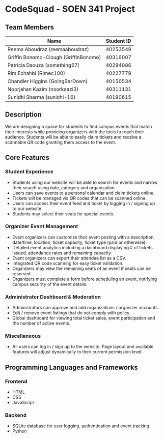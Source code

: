 # CodeSquad - SOEN 341 Project

## Team Members

| Name | Student ID|
|----------|----------|
| Reema	Aboudraz (reemaaboudraz) |  40253549  |
| Griffin	Bonomo-Clough (GriffinBonomo) |  40316007  | 
| Patricia	Dsouza (something67) |  40284086  |
| Rim	Echahbi (Rimec100) |  40227779  | 
| Chandler	Higgins (GoingBarDown) |  40156534  | 
| Noorjahan	Kazim (noorkaazi3) |  40311131  |
| Sunidhi	Sharma (sunidhi-16) |  40190615  |

## Description
We are designing a space for students to find campus events that match their interests while providing organizers with the tools to reach their audience. Students will be able to easily claim tickets and receive a scannable QR code granting them access to the event.
## Core Features
### Student Experience
- Students using our website will be able to search for events and narrow their search using date, category and organization.
- Users can save events to a personal calendar and claim tickets online.
- Tickets will be managed via QR codes that can be scanned online.
- Users can access their event feed and ticket by logging in / signing up to our website.
- Students may select their seats for special events.

### Organizer Event Management
- Event organizers can customize their event posting with a description, date/time, location, ticket capacity, ticket type (paid or otherwise).
- Detailed event analytics including a dashboard displaying # of tickets issued, attendance rates and remaining capacity.
- Event organizers can export their attendee list as a CSV.
- Integrated QR code scanning for easy ticket validation.
- Organizers may view the remaining seats of an event if seats can be reserved.
- Organizers must complete a form before scheduling an event, notifying campus security of the event details.
### Administrator Dashboard & Moderation
- Administrators can approve and add organizations / organizer accounts.
- Edit / remove event listings that do not comply with policy.
- Global dashboard for viewing total ticket sales, event participation and the number of active events.
### Miscellaneous
- All users can log in / sign up to the website. Page layout and available features will adjust dynamically to their current permission level.
## Programming Languages and Frameworks
### Frontend
- HTML
- CSS
- JavaScript
### Backend
- SQLite database for user logging, authentication and event tracking. 
- Python 
